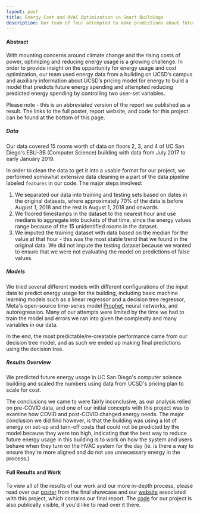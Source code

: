 ```yaml
---
layout: post
title: Energy Cost and HVAC Optimization in Smart Buildings
description: Our team of four attempted to make predictions about future energy usage and cost in a building using energy data collected from UC San Diego's EBU-3B (the Computer Science & Engineering) building's smart-HVAC system.
---
```


#### Abstract
With mounting concerns around climate change and the rising costs of power, optimizing and reducing energy usage is a growing challenge. In order to provide insight on the opportunity for energy usage and cost optimization, our team used energy data from a building on UCSD’s campus and auxiliary information about UCSD’s pricing model for energy to build a model that predicts future energy spending and attempted reducing predicted energy spending by controlling two user-set variables.

Please note - this is an abbreviated version of the report we published as a result. The links to the full poster, report website, and code for this project can be found at the bottom of this page.

##### Data
Our data covered 15 rooms worth of data on floors 2, 3, and 4 of UC San Diego's EBU-3B (Computer Science) building with data from July 2017 to early January 2019. 

In order to clean the data to get it into a usable format for our project, we performed somewhat extensive data cleaning in a part of the data pipeline labeled `features` in our code. The major steps involved:

1. We separated our data into training and testing sets based on dates in the original datasets, where approximately 70% of the data is before August 1, 2018 and the rest is August 1, 2018 and onwards.
2. We floored timestamps in the dataset to the nearest hour and use medians to aggregate into buckets of that time, since the energy values range because of the 15 unidentified rooms in the dataset.
3. We imputed the training dataset with data based on the median for the value at that hour - this was the most stable trend that we found in the original data. We did not impute the testing dataset because we wanted to ensure that we were not evaluating the model on predictions of false values.

##### Models
We tried several different models with different configurations of the input data to predict energy usage for the building, including basic machine learning models such as a linear regressor and a decision tree regressor, Meta's open-source time-series model [Prophet](https://github.com/facebook/prophet), neural networks, and autoregression. Many of our attempts were limited by the time we had to train the model and errors we ran into given the complexity and many variables in our data.

In the end, the most predictable/re-creatable performance came from our decision tree model, and as such we ended up making final predictions using the decision tree.

##### Results Overview
We predicted future energy usage in UC San Diego's computer science building and scaled the numbers using data from UCSD's pricing plan to scale for cost.

The conclusions we came to were fairly inconclusive, as our analysis relied on pre-COVID data, and one of our initial concepts with this project was to examine how COVID and post-COVID changed energy needs. The major conclusion we did find however, is that the building was using a lot of energy on set-up and turn-off costs that could not be predicted by the model because they were too high, indicating that the best way to reduce future energy usage in this building is to work on how the system and users behave when they turn on the HVAC system for the day (ie. is there a way to ensure they're more aligned and do not use unnecessary energy in the process.)


#### Full Results and Work
To view all of the results of our work and our more in-depth process, please read over our [poster](https://www.canva.com/design/DAFZKQlLOLo/2ALw0oHRO8qrPj--Q-8huw/view?utm_content=DAFZKQlLOLo&utm_campaign=designshare&utm_medium=link&utm_source=publishsharelink) from the final showcase and our [website](https://xenonition.github.io/) associated with this project, which contains our final report. The [code](https://github.com/ESR76/Capstone-Brick-Modeling/tree/main) for our project is also publically visible, if you'd like to read over it there.




